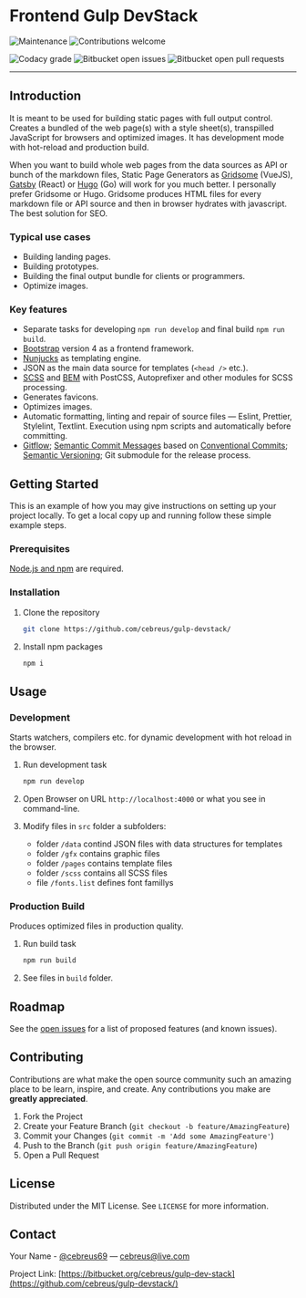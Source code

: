 # Frontend Gulp DevStack

![Maintenance](https://img.shields.io/maintenance/yes/2022)
![Contributions welcome](https://img.shields.io/badge/contributions-welcome-green.svg)

![Codacy grade](https://img.shields.io/codacy/grade/4c460cbeb0894666ba35c3c9971a91bb)
![Bitbucket open issues](https://img.shields.io/bitbucket/issues/cebreus/gulp-dev-stack)
![Bitbucket open pull requests](https://img.shields.io/bitbucket/pr/cebreus/gulp-dev-stack)

* * *

<!--
## Table of Contents

-   [Key features](#key-features)
-   [Getting Started](#getting-started)
    -   [Prerequisites](#prerequisites)
    -   [Installation](#installation)
-   [Usage](#usage)
    -   [Development](#development)
    -   [Production Build](#production-build)
-   [Roadmap](#roadmap)
-   [Contributing](#contributing)
-   [License](#license)
-   [Contact](#contact)
-->

## Introduction

It is meant to be used for building static pages with full output control. Creates a bundled of the web page(s) with a style sheet(s), transpilled JavaScript for browsers and optimized images. It has development mode with hot-reload and production build.

When you want to build whole web pages from the data sources as API or bunch of the markdown files, Static Page Generators as [Gridsome](https://gridsome.org/) (VueJS), [Gatsby](https://www.gatsbyjs.org/) (React) or [Hugo](https://gohugo.io/) (Go) will work for you much better. I personally prefer Gridsome or Hugo. Gridsome produces HTML files for every markdown file or API source and then in browser hydrates with javascript. The best solution for SEO.

### Typical use cases

-   Building landing pages.
-   Building prototypes.
-   Building the final output bundle for clients or programmers.
-   Optimize images.

### Key features

-   Separate tasks for developing `npm run develop` and final build `npm run build`.
-   [Bootstrap](https://getbootstrap.com/) version 4 as a frontend framework.
-   [Nunjucks](https://mozilla.github.io/nunjucks/) as templating engine.
-   JSON as the main data source for templates (`<head />` etc.).
-   [SCSS](https://sass-lang.com/) and [BEM](https://en.bem.info/) with PostCSS, Autoprefixer and other modules for SCSS processing.
-   Generates favicons.
-   Optimizes images.
-   Automatic formatting, linting and repair of source files — Eslint, Prettier, Stylelint, Textlint. Execution using npm scripts and automatically before committing.
-   [Gitflow](https://www.atlassian.com/git/tutorials/comparing-workflows/gitflow-workflow); [Semantic Commit Messages](https://seesparkbox.com/foundry/semantic_commit_messages) based on [Conventional Commits](https://www.conventionalcommits.org/); [Semantic Versioning](https://semver.org/); Git submodule for the release process.

## Getting Started

This is an example of how you may give instructions on setting up your project locally. To get a local copy up and running follow these simple example steps.

### Prerequisites

[Node.js and npm](https://nodejs.org/en/) are required.

### Installation

1.  Clone the repository

    ```bash
    git clone https://github.com/cebreus/gulp-devstack/
    ```

2.  Install npm packages

    ```bash
    npm i
    ```

## Usage

### Development

Starts watchers, compilers etc. for dynamic development with hot reload in the browser.

1.  Run development task

    ```bash
    npm run develop
    ```

2.  Open Browser on URL `http://localhost:4000` or what you see in command-line.

3.  Modify files in `src` folder a subfolders:

    -   folder `/data` contind JSON files with data structures for templates
    -   folder `/gfx` contains graphic files
    -   folder `/pages` contains template files
    -   folder `/scss` contains all SCSS files
    -   file `/fonts.list` defines font famillys

### Production Build

Produces optimized files in production quality.

1.  Run build task

    ```bash
    npm run build
    ```

2.  See files in `build` folder.

## Roadmap

See the [open issues](https://bitbucket.org/socialauth/login/atlassianid/?next=%2Fcebreus%2Fgulp-dev-stack%2Fissues%3Fstatus%3Dnew%26status%3Dopen) for a list of proposed features (and known issues).

## Contributing

Contributions are what make the open source community such an amazing place to be learn, inspire, and create. Any contributions you make are **greatly appreciated**.

1.  Fork the Project
2.  Create your Feature Branch (`git checkout -b feature/AmazingFeature`)
3.  Commit your Changes (`git commit -m 'Add some AmazingFeature'`)
4.  Push to the Branch (`git push origin feature/AmazingFeature`)
5.  Open a Pull Request

## License

Distributed under the MIT License. See `LICENSE` for more information.

## Contact

Your Name - [@cebreus69](https://twitter.com/cebreus69) — cebreus@live.com

Project Link: [https://bitbucket.org/cebreus/gulp-dev-stack](https://github.com/cebreus/gulp-devstack/)
